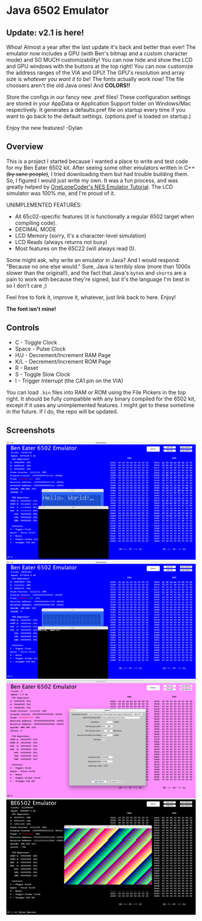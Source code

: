# Java 6502 Emulator
 

## Update: v2.1 is here!
Whoa! Almost a year after the last update it's back and better than ever! The emulator now includes a GPU (with Ben's bitmap and a custom character mode) and SO MUCH customizability!
You can now hide and show the LCD and GPU windows with the buttons at the top right!
You can now customize the address ranges of the VIA and GPU!
The GPU's resolution and array size is _whatever you want it to be_!
The fonts actually work now!
The file choosers aren't the old Java ones!
And **COLORS!!**

Store the configs in our fancy new .pref files!
These configuration settings are stored in your AppData or Application Support folder on Windows/Mac respectively. It generates a defaults.pref file on startup every time if you want to go back to the default settings. (options.pref is loaded on startup.)

Enjoy the new features!
-Dylan

## Overview
This is a project I started because I wanted a place to write and test code for my Ben Eater 6502 kit. After seeing some other emulators written in C++ ~~(by sane people)~~, I tried downloading them but had trouble building them. So, I figured I would just write my own. It was a fun process, and was greatly helped by [OneLoneCoder's NES Emulator Tutorial](https://github.com/OneLoneCoder/olcNES). The LCD simulator was 100% me, and I'm proud of it.

UNIMPLEMENTED FEATURES:
 - All 65c02-specific features (it is functionally a regular 6502 target when compiling code).
 - DECIMAL MODE
 - LCD Memory (sorry, it's a character-level simulation)
 - LCD Reads (always returns not busy)
 - Most features on the 65C22 (will always read 0).

Some might ask, why write an emulator in Java? And I would respond: "Because no one else would." Sure, Java is terribly slow (more than 1000x slower than the original!), and the fact that Java's ```byte```s and ```short```s are a pain to work with because they're signed, but it's the language I'm best in so I don't care ;)

Feel free to fork it, improve it, whatever, just link back to here. Enjoy!

**The font isn't mine!**

## Controls
- C - Toggle Clock
- Space - Pulse Clock
- H/J - Decrement/Increment RAM Page
- K/L - Decrement/Increment ROM Page
- R - Reset
- S - Toggle Slow Clock
- I - Trigger Interrupt (the CA1 pin on the VIA)
   
You can load ```.bin``` files into RAM or ROM using the File Pickers in the top right. It should be fully compatible with any binary compiled for the 6502 kit, except if it uses any unimplemented features. I might get to these sometime in the future. If I do, the repo will be updated.

## Screenshots
![Screenshot 0](screenshots/screenshot0.png?raw=true)
![Screenshot 1](screenshots/screenshot1.png?raw=true)
![Screenshot 2](screenshots/screenshot2.png?raw=true)
![Screenshot 3](screenshots/screenshot3.png?raw=true)
